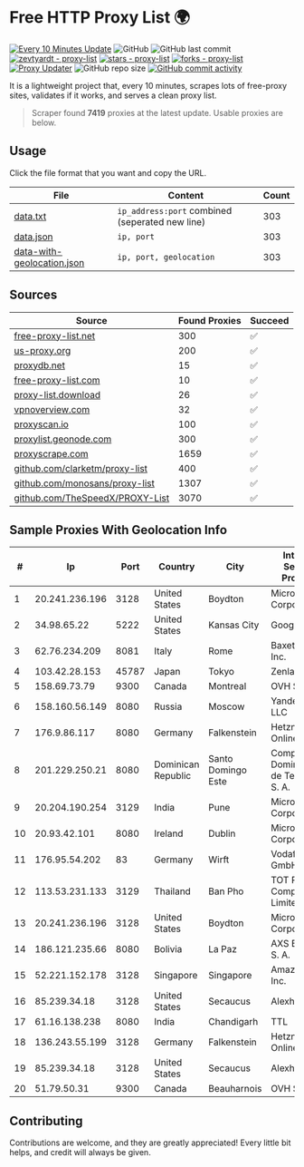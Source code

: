 
# Free HTTP Proxy List 🌍

[![Every 10 Minutes Update](https://github.com/mertguvencli/http-proxy-list/actions/workflows/main.yml/badge.svg?branch=main)](https://github.com/mertguvencli/http-proxy-list/actions/workflows/main.yml)
![GitHub](https://img.shields.io/github/license/mertguvencli/http-proxy-list)
![GitHub last commit](https://img.shields.io/github/last-commit/mertguvencli/http-proxy-list)
[![zevtyardt - proxy-list](https://img.shields.io/static/v1?label=zevtyardt&message=proxy-list&color=blue&logo=github)](https://github.com/zevtyardt/proxy-list "Go to GitHub repo")
[![stars - proxy-list](https://img.shields.io/github/stars/zevtyardt/proxy-list?style=social)](https://github.com/zevtyardt/proxy-list)
[![forks - proxy-list](https://img.shields.io/github/forks/zevtyardt/proxy-list?style=social)](https://github.com/zevtyardt/proxy-list)
[![Proxy Updater](https://github.com/zevtyardt/proxy-list/workflows/Proxy%20Updater/badge.svg)](https://github.com/zevtyardt/proxy-list/actions?query=workflow:"Proxy+Updater")
![GitHub repo size](https://img.shields.io/github/repo-size/zevtyardt/proxy-list)
[![GitHub commit activity](https://img.shields.io/github/commit-activity/m/zevtyardt/proxy-list?logo=commits)](https://github.com/zevtyardt/proxy-list/commits/main)

It is a lightweight project that, every 10 minutes, scrapes lots of free-proxy sites, validates if it works, and serves a clean proxy list.

> Scraper found **7419** proxies at the latest update. Usable proxies are below.

## Usage

Click the file format that you want and copy the URL.

|File|Content|Count|
|----|-------|-----|
|[data.txt](https://raw.githubusercontent.com/mertguvencli/http-proxy-list/main/proxy-list/data.txt)|`ip_address:port` combined (seperated new line)|303|
|[data.json](https://raw.githubusercontent.com/mertguvencli/http-proxy-list/main/proxy-list/data.json)|`ip, port`|303|
|[data-with-geolocation.json](https://raw.githubusercontent.com/mertguvencli/http-proxy-list/main/proxy-list/data-with-geolocation.json)|`ip, port, geolocation`|303|

## Sources

|Source|Found Proxies|Succeed|
|------|-------------|-------|
|[free-proxy-list.net](https://free-proxy-list.net)|300|✅|
|[us-proxy.org](https://www.us-proxy.org)|200|✅|
|[proxydb.net](http://proxydb.net)|15|✅|
|[free-proxy-list.com](https://free-proxy-list.com/?page=&port=&type%5B%5D=http&type%5B%5D=https&up_time=0&search=Search)|10|✅|
|[proxy-list.download](https://www.proxy-list.download/HTTP)|26|✅|
|[vpnoverview.com](https://vpnoverview.com/privacy/anonymous-browsing/free-proxy-servers)|32|✅|
|[proxyscan.io](https://www.proxyscan.io)|100|✅|
|[proxylist.geonode.com](https://proxylist.geonode.com/api/proxy-list?limit=300&page=1&sort_by=lastChecked&sort_type=desc&protocols=http,https)|300|✅|
|[proxyscrape.com](https://api.proxyscrape.com/v2/?request=displayproxies&protocol=http&timeout=10000&country=all&ssl=all&anonymity=all)|1659|✅|
|[github.com/clarketm/proxy-list](https://raw.githubusercontent.com/clarketm/proxy-list/master/proxy-list-raw.txt)|400|✅|
|[github.com/monosans/proxy-list](https://raw.githubusercontent.com/monosans/proxy-list/main/proxies/http.txt)|1307|✅|
|[github.com/TheSpeedX/PROXY-List](https://raw.githubusercontent.com/TheSpeedX/PROXY-List/master/http.txt)|3070|✅|


## Sample Proxies With Geolocation Info

|#|Ip|Port|Country|City|Internet Service Provider|
|-|--|----|-------|----|-------------------------|
|1|20.241.236.196|3128|United States|Boydton|Microsoft Corporation|
|2|34.98.65.22|5222|United States|Kansas City|Google LLC|
|3|62.76.234.209|8081|Italy|Rome|Baxet Group Inc.|
|4|103.42.28.153|45787|Japan|Tokyo|Zenlayer Inc|
|5|158.69.73.79|9300|Canada|Montreal|OVH SAS|
|6|158.160.56.149|8080|Russia|Moscow|Yandex.Cloud LLC|
|7|176.9.86.117|8080|Germany|Falkenstein|Hetzner Online GmbH|
|8|201.229.250.21|8080|Dominican Republic|Santo Domingo Este|Compañía Dominicana de Teléfonos S. A.|
|9|20.204.190.254|3129|India|Pune|Microsoft Corporation|
|10|20.93.42.101|8080|Ireland|Dublin|Microsoft Corporation|
|11|176.95.54.202|83|Germany|Wirft|Vodafone GmbH|
|12|113.53.231.133|3129|Thailand|Ban Pho|TOT Public Company Limited|
|13|20.241.236.196|3128|United States|Boydton|Microsoft Corporation|
|14|186.121.235.66|8080|Bolivia|La Paz|AXS Bolivia S. A.|
|15|52.221.152.178|3128|Singapore|Singapore|Amazon.com, Inc.|
|16|85.239.34.18|3128|United States|Secaucus|Alexhost SRL|
|17|61.16.138.238|8080|India|Chandigarh|TTL|
|18|136.243.55.199|3128|Germany|Falkenstein|Hetzner Online GmbH|
|19|85.239.34.18|3128|United States|Secaucus|Alexhost SRL|
|20|51.79.50.31|9300|Canada|Beauharnois|OVH SAS|



## Contributing

Contributions are welcome, and they are greatly appreciated! Every
little bit helps, and credit will always be given.

